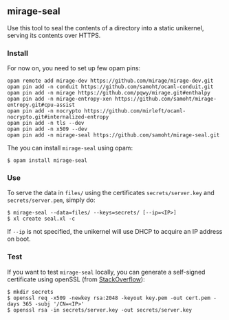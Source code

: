 ## mirage-seal

Use this tool to seal the contents of a directory into a static unikernel,
serving its contents over HTTPS.

### Install

For now on, you need to set up few opam pins:

```
opam remote add mirage-dev https://github.com/mirage/mirage-dev.git
opam pin add -n conduit https://github.com/samoht/ocaml-conduit.git
opam pin add -n mirage https://github.com/pqwy/mirage.git#enthalpy
opam pin add -n mirage-entropy-xen https://github.com/samoht/mirage-entropy.git#cpu-assist
opam pin add -n nocrypto https://github.com/mirleft/ocaml-nocrypto.git#internalized-entropy
opam pin add -n tls --dev
opam pin add -n x509 --dev
opam pin add -n mirage-seal https://github.com/samoht/mirage-seal.git
```

The you can install `mirage-seal` using opam:

```
$ opam install mirage-seal
```

### Use

To serve the data in `files/` using the certificates
`secrets/server.key` and `secrets/server.pem`, simply do:

```
$ mirage-seal --data=files/ --keys=secrets/ [--ip=<IP>]
$ xl create seal.xl -c
```

If `--ip` is not specified, the unikernel will use DHCP to
acquire an IP address on boot.

### Test

If you want to test `mirage-seal` locally, you can generate a self-signed
certificate using openSSL (from [StackOverflow](http://stackoverflow.com/questions/10175812/how-to-create-a-self-signed-certificate-with-openssl)):

```
$ mkdir secrets
$ openssl req -x509 -newkey rsa:2048 -keyout key.pem -out cert.pem -days 365 -subj '/CN=<IP>'
$ openssl rsa -in secrets/server.key -out secrets/server.key
```
